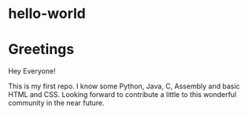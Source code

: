 hello-world
===========

# Greetings
Hey Everyone!

This is my first repo. I know some Python, Java, C, Assembly and basic HTML and CSS.
Looking forward to contribute a little to this wonderful community in the near future.
